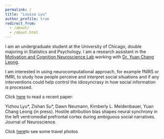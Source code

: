 ```yaml
---
permalink: /
title: "Louisa Lyu"
author_profile: true
redirect_from: 
  - /about/
  - /about.html
---
```


I am an undergraduate student at the University of Chicago, double majoring in Statistics and Psychology. I am a research assistant in the [Motivation and Cognition Neuroscience Lab](https://mcnlab.uchicago.edu/) working with [Dr. Yuan Chang Leong](https://ycleong.github.io/).

I am interested in using neurocomputational approach, for example fNIRS or fMRI, to study how people perceive and interpret social situations and if any interventions could help control the idiosyncrasy in how social information is processed.

Click [here](https://www.jneurosci.org/content/44/9/e1252232024) to read a recent paper:

Yizhou Lyu*, Zishan Su*, Dawn Neumann, Kimberly L. Meidenbauer, Yuan Chang Leong (in press). Hostile attribution bias shapes neural synchrony in the left ventromedial prefrontal cortex during ambiguous social narratives. Journal of Neuroscience.

Click [here]()to see some travel photos
